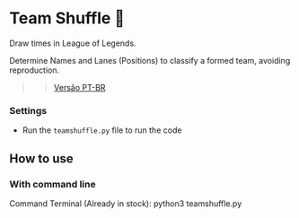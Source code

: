 # Team Shuffle 👥

Draw times in League of Legends.

Determine Names and Lanes (Positions) to classify a formed team, avoiding reproduction.

>> [Versão PT-BR](README_ptbr.md)

### Settings

- Run the `teamshuffle.py` file to run the code

## How to use

### With command line

Command Terminal (Already in stock): python3 teamshuffle.py
